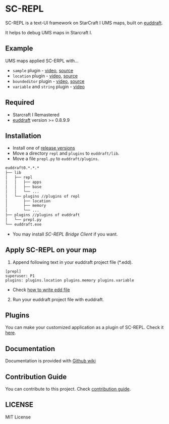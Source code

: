 # SC-REPL

SC-REPL is a text-UI framework on StarCraft I UMS maps, built on [euddraft](https://github.com/armoha/euddraft).

It helps to debug UMS maps in Starcraft I.

## Example

UMS maps applied SC-ERPL with...

* `sample` plugin - [video](https://youtu.be/6RexCF3SBFU), [source](example/sample/myapp.py)
* `location` plugin - [video](https://youtu.be/f3M0CDGIX2A), [source](plugins/location)
* `boundeditor` plugin - [video](https://youtu.be/c_VYYc7Ozy8), [source](plugins/boundeditor
)
* `variable` and `string`  plugin - [video](https://youtu.be/s9jIWKP2bfE)

## Required

* Starcraft I Remastered
* [euddraft](https://github.com/armoha/euddraft) version >= 0.8.9.9


## Installation
* Install one of [release versions](https://github.com/mighty1231/screpl/releases)
* Move a directory `repl` and `plugins` to `euddraft/lib`.
* Move a file `prepl.py` to `euddraft/plugins`.

```bash
euddraft0.*.*.*
├── lib
│   ├── repl
│   │   ├── apps
│   │   ├── base
│   │   └── ...
│   └── plugins //plugins of repl
│       ├── location
│       ├── memory
│       └── ...
├── plugins //plugins of euddraft
│   └── prepl.py
└── euddraft.exe
```

* You may install *SC-REPL Bridge Client* if you want.

## Apply SC-REPL on your map

1. Append following text in your euddraft project file (\*.edd).

```
[prepl]
superuser: P1
plugins: plugins.location plugins.memory plugins.variable
```
* Check [how to write edd file](https://github.com/mighty1231/screpl/wiki/How-to-write-edd-file)

2. Run your euddraft project file with euddraft.

## Plugins

You can make your customized application as a plugin of SC-REPL. Check it [here](https://github.com/mighty1231/screplPluginTemplate).


## Documentation

Documentation is provided with [Github wiki](https://github.com/mighty1231/screpl/wiki)

## Contribution Guide

You can contribute to this project. Check [contribution guide](CONTRIBUTING.md).

## LICENSE

MIT License
